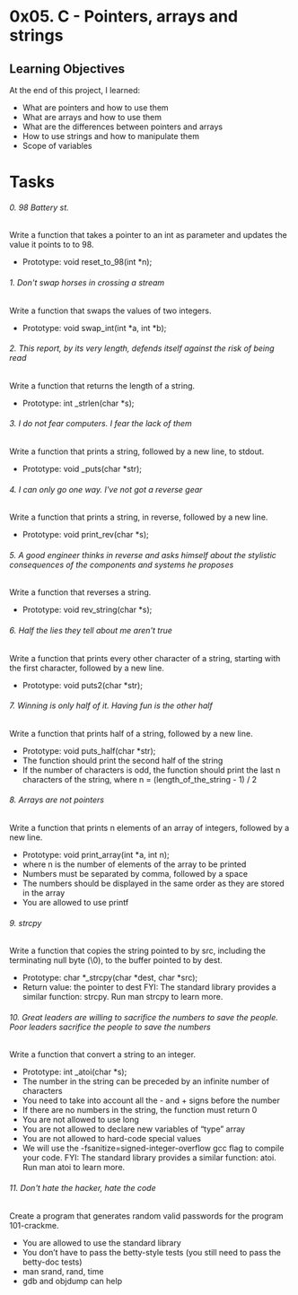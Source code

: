 # 0x05. C - Pointers, arrays and strings

## Learning Objectives
At the end of this project, I learned:
* What are pointers and how to use them
* What are arrays and how to use them
* What are the differences between pointers and arrays
* How to use strings and how to manipulate them
* Scope of variables
# Tasks
###### 0. 98 Battery st.
Write a function that takes a pointer to an int as parameter and updates the value it points to to 98.
* Prototype: void reset_to_98(int *n);
###### 1. Don't swap horses in crossing a stream
Write a function that swaps the values of two integers.
* Prototype: void swap_int(int *a, int *b);
###### 2. This report, by its very length, defends itself against the risk of being read
Write a function that returns the length of a string.
* Prototype: int _strlen(char *s);
###### 3. I do not fear computers. I fear the lack of them
Write a function that prints a string, followed by a new line, to stdout.
* Prototype: void _puts(char *str);
###### 4. I can only go one way. I've not got a reverse gear
Write a function that prints a string, in reverse, followed by a new line.
* Prototype: void print_rev(char *s);
###### 5. A good engineer thinks in reverse and asks himself about the stylistic consequences of the components and systems he proposes
Write a function that reverses a string.
* Prototype: void rev_string(char *s);
###### 6. Half the lies they tell about me aren't true
Write a function that prints every other character of a string, starting with the first character, followed by a new line.
* Prototype: void puts2(char *str);
###### 7. Winning is only half of it. Having fun is the other half
Write a function that prints half of a string, followed by a new line.
* Prototype: void puts_half(char *str);
* The function should print the second half of the string
* If the number of characters is odd, the function should print the last n characters of the string, where n = (length_of_the_string - 1) / 2
###### 8. Arrays are not pointers
Write a function that prints n elements of an array of integers, followed by a new line.
* Prototype: void print_array(int *a, int n);
* where n is the number of elements of the array to be printed
* Numbers must be separated by comma, followed by a space
* The numbers should be displayed in the same order as they are stored in the array
* You are allowed to use printf
###### 9. strcpy
Write a function that copies the string pointed to by src, including the terminating null byte (\0), to the buffer pointed to by dest.
* Prototype: char *_strcpy(char *dest, char *src);
* Return value: the pointer to dest
FYI: The standard library provides a similar function: strcpy. Run man strcpy to learn more.
###### 10. Great leaders are willing to sacrifice the numbers to save the people. Poor leaders sacrifice the people to save the numbers
Write a function that convert a string to an integer.
* Prototype: int _atoi(char *s);
* The number in the string can be preceded by an infinite number of characters
* You need to take into account all the - and + signs before the number
* If there are no numbers in the string, the function must return 0
* You are not allowed to use long
* You are not allowed to declare new variables of “type” array
* You are not allowed to hard-code special values
* We will use the -fsanitize=signed-integer-overflow gcc flag to compile your code.
FYI: The standard library provides a similar function: atoi. Run man atoi to learn more.
###### 11. Don't hate the hacker, hate the code
Create a program that generates random valid passwords for the program 101-crackme.
* You are allowed to use the standard library
* You don’t have to pass the betty-style tests (you still need to pass the betty-doc tests)
* man srand, rand, time
* gdb and objdump can help
